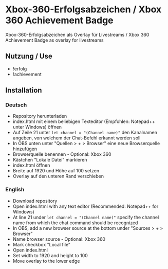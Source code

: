 # Xbox-360-Erfolgsabzeichen / Xbox 360 Achievement Badge
Xbox-360-Erfolgsabzeichen als Overlay für Livestreams / Xbox 360 Achievement Badge as overlay for livestreams

## Nutzung / Use
* !erfolg
* !achievement

## Installation
### Deutsch
* Repository herunterladen
* index.html mit einem beliebigen Texteditor (Empfohlen: Notepad++ unter Windows) öffnen
* Auf Zeile 21 unter `let channel = "(Channel name)"` den Kanalnamen angeben, von welchem der Chat-Befehl erkannt werden soll
* In OBS unten unter "Quellen > + > Browser" eine neue Browserquelle hinzufügen
* Browserquelle benennen - Optional: Xbox 360
* Kästchen "Lokale Datei" markieren
* index.html öffnen
* Breite auf 1920 und Höhe auf 100 setzen
* Overlay auf den unteren Rand verschieben

### English
* Download repository
* Open index.html with any text editor (Recommended: Notepad++ for Windows)
* At line 21 under `let channel = "(Channel name)"` specify the channel name from which the chat command should be recognized
* In OBS, add a new browser source at the bottom under "Sources > + > Browser"
* Name browser source - Optional: Xbox 360
* Mark checkbox "Local file"
* Open index.html
* Set width to 1920 and height to 100
* Move overlay to the lower edge
